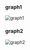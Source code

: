 ### graph1
![graph1](../master/diagrams/graph1.png)

### graph2
![graph2](../master/diagrams/graph2.png)
